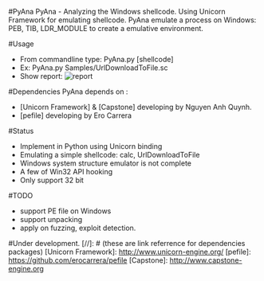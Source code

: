 #PyAna
PyAna - Analyzing the Windows shellcode. 
Using Unicorn Framework for emulating shellcode. PyAna emulate a process on Windows: PEB, TIB, LDR_MODULE to create a emulative environment. 

#Usage
* From commandline type: PyAna.py [shellcode]
* Ex: PyAna.py  Samples/UrlDownloadToFile.sc
* Show report:
![report](http://i.imgur.com/OvMNhSU.png)

#Dependencies
PyAna depends on :
* [Unicorn Framework] & [Capstone] developing by Nguyen Anh Quynh.
* [pefile] developing by Ero Carrera

#Status
* Implement in Python using Unicorn binding
* Emulating  a simple shellcode: calc, UrlDownloadToFile
* Windows system structure emulator is not complete
* A few of Win32 API hooking
* Only support 32 bit

#TODO
* support PE file on Windows
* support unpacking
* apply on fuzzing, exploit detection.

#Under development.
[//]: # (these are link referrence for dependencies packages)
   [Unicorn Framework]: <http://www.unicorn-engine.org/>
   [pefile]: <https://github.com/erocarrera/pefile>
   [Capstone]: <http://www.capstone-engine.org>